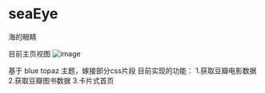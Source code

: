 # seaEye
海的眼睛

目前主页视图
![image](https://user-images.githubusercontent.com/102341204/230889750-d6c70161-80b4-40fd-9b8f-b4a80f4fe49b.png)



基于 blue topaz 主题，嫁接部分css片段
目前实现的功能：
1.获取豆瓣电影数据
2.获取豆瓣图书数据
3.卡片式首页
